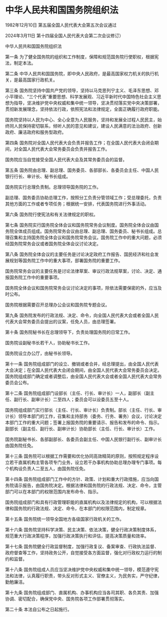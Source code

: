 # 中华人民共和国国务院组织法

1982年12月10日 第五届全国人民代表大会第五次会议通过

2024年3月11日 第十四届全国人民代表大会第二次会议修订）

<!-- INFO END -->

中华人民共和国国务院组织法

第一条 为了健全国务院的组织和工作制度，保障和规范国务院行使职权，根据宪法，制定本法。

第二条 中华人民共和国国务院，即中央人民政府，是最高国家权力机关的执行机关，是最高国家行政机关。

第三条 国务院坚持中国共产党的领导，坚持以马克思列宁主义、毛泽东思想、邓小平理论、“三个代表”重要思想、科学发展观、习近平新时代中国特色社会主义思想为指导，坚决维护党中央权威和集中统一领导，坚决贯彻落实党中央决策部署，贯彻新发展理念，坚持依法行政，依照宪法和法律规定，全面正确履行政府职能。

国务院坚持以人民为中心、全心全意为人民服务，坚持和发展全过程人民民主，始终同人民保持密切联系，倾听人民的意见和建议，建设人民满意的法治政府、创新政府、廉洁政府和服务型政府。

第四条 国务院对全国人民代表大会负责并报告工作；在全国人民代表大会闭会期间，对全国人民代表大会常务委员会负责并报告工作。

国务院应当自觉接受全国人民代表大会及其常务委员会的监督。

第五条 国务院由总理、副总理、国务委员、各部部长、各委员会主任、中国人民银行行长、审计长、秘书长组成。

国务院实行总理负责制。总理领导国务院的工作。

副总理、国务委员协助总理工作，按照分工负责分管领域工作；受总理委托，负责其他方面的工作或者专项任务；根据统一安排，代表国务院进行外事活动。

第六条 国务院行使宪法和有关法律规定的职权。

第七条 国务院实行国务院全体会议和国务院常务会议制度。国务院全体会议由国务院全体成员组成。国务院常务会议由总理、副总理、国务委员、秘书长组成。总理召集和主持国务院全体会议和国务院常务会议。国务院工作中的重大问题，必须经国务院常务会议或者国务院全体会议讨论决定。

第八条 国务院全体会议的主要任务是讨论决定政府工作报告、国民经济和社会发展规划等国务院工作中的重大事项，部署国务院的重要工作。

国务院常务会议的主要任务是讨论法律草案、审议行政法规草案，讨论、决定、通报国务院工作中的重要事项。

国务院全体会议和国务院常务会议讨论决定的事项，除依法需要保密的外，应当及时公布。

国务院根据需要召开总理办公会议和国务院专题会议。

第九条 国务院发布的行政法规、决定、命令，向全国人民代表大会或者全国人民代表大会常务委员会提出的议案，任免人员，由总理签署。

第十条 国务院秘书长在总理领导下，负责处理国务院的日常工作。

国务院设副秘书长若干人，协助秘书长工作。

国务院设立办公厅，由秘书长领导。

第十一条 国务院组成部门的设立、撤销或者合并，经总理提出，由全国人民代表大会决定；在全国人民代表大会闭会期间，由全国人民代表大会常务委员会决定。国务院组成部门确定或者调整后，由全国人民代表大会或者全国人民代表大会常务委员会公布。

第十二条 国务院组成部门设部长（主任、行长、审计长）一人，副部长（副主任、副行长、副审计长）二至四人；委员会可以设委员五至十人。

国务院组成部门实行部长（主任、行长、审计长）负责制。部长（主任、行长、审计长）领导本部门的工作，召集和主持部务（委务、行务、署务）会议，讨论决定本部门工作的重大问题；签署上报国务院的重要请示、报告和发布的命令、指示。副部长（副主任、副行长、副审计长）协助部长（主任、行长、审计长）工作。

国务院副秘书长、各部副部长、各委员会副主任、中国人民银行副行长、副审计长由国务院任免。

第十三条 国务院可以根据工作需要和优化协同高效精简的原则，按照规定程序设立若干直属机构主管各项专门业务，设立若干办事机构协助总理办理专门事项。每个机构设负责人二至五人，由国务院任免。

第十四条 国务院组成部门工作中的方针、政策、计划和重大行政措施，应当向国务院请示报告，由国务院决定。根据法律和国务院的行政法规、决定、命令，主管部门可以在本部门的权限范围内发布命令、指示。

国务院组成部门和具有行政管理职能的直属机构以及法律规定的机构，可以根据法律和国务院的行政法规、决定、命令，在本部门的权限范围内，制定规章。

第十五条 国务院统一领导全国地方各级国家行政机关的工作。

第十六条 国务院坚持科学决策、民主决策、依法决策，健全行政决策制度体系，规范重大行政决策程序，加强行政决策执行和评估，提高决策质量和效率。

第十七条 国务院健全行政监督制度，加强行政复议、备案审查、行政执法监督、政府督查等工作，坚持政务公开，自觉接受各方面监督，强化对行政权力运行的制约和监督。

第十八条 国务院组成人员应当坚决维护党中央权威和集中统一领导，模范遵守宪法和法律，认真履行职责，带头反对形式主义、官僚主义，为民务实，严守纪律，勤勉廉洁。

第十九条 国务院组成部门、直属机构、办事机构应当各司其职、各负其责、加强协调、密切配合，确保党中央、国务院各项工作部署贯彻落实。

第二十条 本法自公布之日起施行。